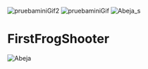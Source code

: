 ![pruebaminiGif2](https://user-images.githubusercontent.com/8351520/119660773-e7679e00-be2f-11eb-990a-76aceae135c5.gif)
![pruebaminiGif](https://user-images.githubusercontent.com/8351520/119660482-9a83c780-be2f-11eb-8961-7920c41ad16e.gif)
![Abeja_s](https://user-images.githubusercontent.com/8351520/119658388-60192b00-be2d-11eb-93b7-8d296e1ec2fd.gif)
# FirstFrogShooter

![Abeja](Demo/abeja_s.gif)

